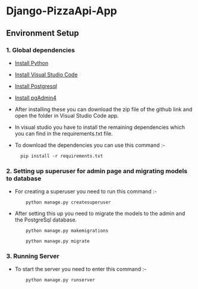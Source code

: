 # Django-PizzaApi-App

## Environment Setup

### 1. Global dependencies

* [Install Python](https://www.python.org/downloads/)
* [Install Visual Studio Code](https://code.visualstudio.com/)
* [Install Postgresql](https://www.postgresql.org/)
* [Install pgAdmin4](https://www.pgadmin.org/download/)

* After installing these you can download the zip file of the github link and open the folder in Visual Studio Code app.
* In visual studio you have to install the remaining dependencies which you can find in the requirements.txt file.
* To download the dependencies you can use this command :-
    ```
      pip install -r requirements.txt
    ```
### 2. Setting up superuser for admin page and migrating models to database

* For creating a superuser you need to run this command :-
    ```
        python manage.py createsuperuser
    ```
* After setting this up you need to migrate the models to the admin and the PostgreSql database.
    ```
        python manage.py makemigrations
    ```
    ```
        python manage.py migrate
    ```
 
### 3. Running Server

* To start the server you need to enter this command :-
    ```
        python manage.py runserver
    ```
